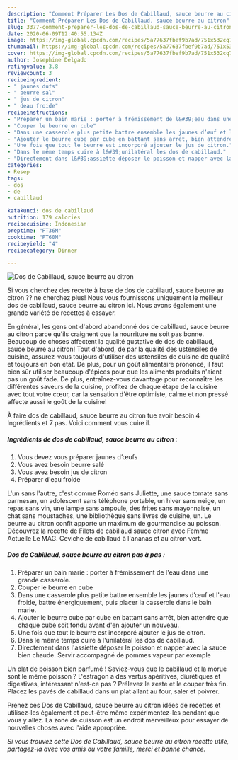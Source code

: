 ```yaml
---
description: "Comment Préparer Les Dos de Cabillaud, sauce beurre au citron"
title: "Comment Préparer Les Dos de Cabillaud, sauce beurre au citron"
slug: 3377-comment-preparer-les-dos-de-cabillaud-sauce-beurre-au-citron
date: 2020-06-09T12:40:55.134Z
image: https://img-global.cpcdn.com/recipes/5a77637fbef9b7ad/751x532cq70/dos-de-cabillaud-sauce-beurre-au-citron-photo-principale-de-la-recette.jpg
thumbnail: https://img-global.cpcdn.com/recipes/5a77637fbef9b7ad/751x532cq70/dos-de-cabillaud-sauce-beurre-au-citron-photo-principale-de-la-recette.jpg
cover: https://img-global.cpcdn.com/recipes/5a77637fbef9b7ad/751x532cq70/dos-de-cabillaud-sauce-beurre-au-citron-photo-principale-de-la-recette.jpg
author: Josephine Delgado
ratingvalue: 3.8
reviewcount: 3
recipeingredient:
- " jaunes dufs"
- " beurre sal"
- " jus de citron"
- " deau froide"
recipeinstructions:
- "Préparer un bain marie : porter à frémissement de l&#39;eau dans une grande casserole."
- "Couper le beurre en cube"
- "Dans une casserole plus petite battre ensemble les jaunes d’œuf et l&#39;eau froide, battre énergiquement, puis placer la casserole dans le bain marie."
- "Ajouter le beurre cube par cube en battant sans arrêt, bien attendre que chaque cube soit fondu avant d&#39;en ajouter un nouveau."
- "Une fois que tout le beurre est incorporé ajouter le jus de citron."
- "Dans le même temps cuire à l&#39;unilatéral les dos de cabillaud."
- "Directement dans l&#39;assiette déposer le poisson et napper avec la sauce bien chaude. Servir accompagné de pommes vapeur par exemple"
categories:
- Resep
tags:
- dos
- de
- cabillaud

katakunci: dos de cabillaud 
nutrition: 179 calories
recipecuisine: Indonesian
preptime: "PT36M"
cooktime: "PT60M"
recipeyield: "4"
recipecategory: Dinner

---
```



![Dos de Cabillaud, sauce beurre au citron](https://img-global.cpcdn.com/recipes/5a77637fbef9b7ad/751x532cq70/dos-de-cabillaud-sauce-beurre-au-citron-photo-principale-de-la-recette.jpg)

Si vous cherchez des recette à base de dos de cabillaud, sauce beurre au citron ?? ne cherchez plus! Nous vous fournissons uniquement le meilleur dos de cabillaud, sauce beurre au citron ici. Nous avons également une grande variété de recettes à essayer.

En général, les gens ont d'abord abandonné dos de cabillaud, sauce beurre au citron parce qu'ils craignent que la nourriture ne soit pas bonne. Beaucoup de choses affectent la qualité gustative de dos de cabillaud, sauce beurre au citron! Tout d'abord, de par la qualité des ustensiles de cuisine, assurez-vous toujours d'utiliser des ustensiles de cuisine de qualité et toujours en bon état. De plus, pour un goût alimentaire prononcé, il faut bien sûr utiliser beaucoup d'épices pour que les aliments produits n'aient pas un goût fade. De plus, entraînez-vous davantage pour reconnaître les différentes saveurs de la cuisine, profitez de chaque étape de la cuisine avec tout votre cœur, car la sensation d'être optimiste, calme et non pressé affecte aussi le goût de la cuisine!

<!--inarticleads1-->

À faire dos de cabillaud, sauce beurre au citron tue avoir besoin 4 Ingrédients et 7 pas. Voici comment vous cuire il.

##### Ingrédients de dos de cabillaud, sauce beurre au citron :

1. Vous devez vous préparer  jaunes d’œufs
1. Vous avez besoin  beurre salé
1. Vous avez besoin  jus de citron
1. Préparer  d&#39;eau froide


L&#39;un sans l&#39;autre, c&#39;est comme Roméo sans Juliette, une sauce tomate sans parmesan, un adolescent sans téléphone portable, un hiver sans neige, un repas sans vin, une lampe sans ampoule, des frites sans mayonnaise, un chat sans moustaches, une bibliothèque sans livres de cuisine, un. Le beurre au citron confit apporte un maximum de gourmandise au poisson. Découvrez la recette de Filets de cabillaud sauce citron avec Femme Actuelle Le MAG. Ceviche de cabillaud à l&#39;ananas et au citron vert. 

<!--inarticleads2-->

##### Dos de Cabillaud, sauce beurre au citron pas à pas :

1. Préparer un bain marie : porter à frémissement de l&#39;eau dans une grande casserole.
1. Couper le beurre en cube
1. Dans une casserole plus petite battre ensemble les jaunes d’œuf et l&#39;eau froide, battre énergiquement, puis placer la casserole dans le bain marie.
1. Ajouter le beurre cube par cube en battant sans arrêt, bien attendre que chaque cube soit fondu avant d&#39;en ajouter un nouveau.
1. Une fois que tout le beurre est incorporé ajouter le jus de citron.
1. Dans le même temps cuire à l&#39;unilatéral les dos de cabillaud.
1. Directement dans l&#39;assiette déposer le poisson et napper avec la sauce bien chaude. Servir accompagné de pommes vapeur par exemple


Un plat de poisson bien parfumé ! Saviez-vous que le cabillaud et la morue sont le même poisson ? L&#39;estragon a des vertus apéritives, diurétiques et digestives, intéressant n&#39;est-ce pas ? Prélevez le zeste et le couper très fin. Placez les pavés de cabillaud dans un plat allant au four, saler et poivrer. 

<!--inarticleads1-->

<p>
Prenez ces Dos de Cabillaud, sauce beurre au citron idées de recettes et utilisez-les également et peut-être même expérimentez-les pendant que vous y allez. La zone de cuisson est un endroit merveilleux pour essayer de nouvelles choses avec l'aide appropriée.
</p>

<p>
<i>Si vous trouvez cette Dos de Cabillaud, sauce beurre au citron recette utile, partagez-la avec vos amis ou votre famille, merci et bonne chance.</i>
</p>
